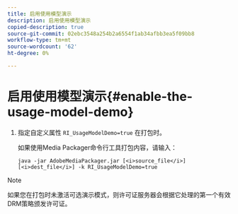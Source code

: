 ```yaml
---
title: 启用使用模型演示
description: 启用使用模型演示
copied-description: true
source-git-commit: 02ebc3548a254b2a6554f1ab34afbb3ea5f09bb8
workflow-type: tm+mt
source-wordcount: '62'
ht-degree: 0%

---
```


# 启用使用模型演示{#enable-the-usage-model-demo}

1. 指定自定义属性 `RI_UsageModelDemo=true` 在打包时。

   如果使用Media Packager命令行工具打包内容，请输入：

   ```
   java -jar AdobeMediaPackager.jar [<i>source_file</i>] [<i>dest_file</i>] -k RI_UsageModelDemo=true
   ```

>[!NOTE]
>
>如果您在打包时未激活可选演示模式，则许可证服务器会根据它处理的第一个有效DRM策略颁发许可证。
